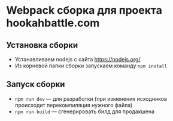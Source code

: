 # Webpack сборка для проекта hookahbattle.com

## Установка сборки

- Устанавливаем nodejs с сайта https://nodejs.org/
- Из корневой папки сборки запускаем команду `npm install`

## Запуск сборки

- `npm run dev` — для разработки (при изменения исходников происходит перекомпиляция нужного файла)
- `npm run build` — сгенерировать билд для продакшена

